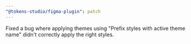 ```yaml
---
"@tokens-studio/figma-plugin": patch
---
```


Fixed a bug where applying themes using "Prefix styles with active theme name" didn't correctly apply the right styles.
